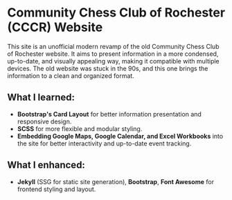 # Community Chess Club of Rochester (CCCR) Website

This site is an unofficial modern revamp of the old Community Chess Club of Rochester website. It aims to present information in a more condensed, up-to-date, and visually appealing way, making it compatible with multiple devices. The old website was stuck in the 90s, and this one brings the information to a clean and organized format.

## What I learned:
- **Bootstrap's Card Layout** for better information presentation and responsive design.
- **SCSS** for more flexible and modular styling.
- **Embedding Google Maps, Google Calendar, and Excel Workbooks** into the site for better interactivity and up-to-date event tracking.

## What I enhanced:
- **Jekyll** (SSG for static site generation), **Bootstrap**, **Font Awesome** for frontend styling and layout.
